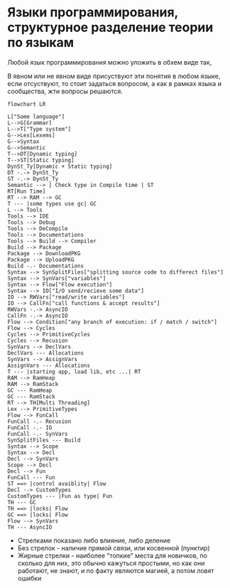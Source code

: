 Языки программирования, структурное разделение теории по языкам
====================================================================

Любой язык программирования можно уложить в обхем виде так,

В явном или не явном виде присуствуют эти понятия в любом языке, если отсуствуют, то стоит задаться вопросом, а как в рамках языка и сообщества, жти вопросы решаются.

```mermaid
flowchart LR

L["Some language"]
L-->G[Grammar]
L-->T["Type system"]
G-->Lex[Lexems]
G-->Syntax
G-->Semantic
T-->DT[Dynamic typing]
T-->ST[Static typing]
DynSt_Ty[Dynamic + Static typing]
DT -.-> DynSt_Ty
ST -.-> DynSt_Ty
Semantic --> | Check type in Compile time | ST
RT[Run Time]
RT --> RAM --> GC
T --- |some types use gc| GC
L --> Tools
Tools --> IDE
Tools --> Debug
Tools --> DeCompile
Tools --> Documentations
Tools --> Build --> Compiler
Build --> Package 
Package --> DownloadPKG
Package --> UploadPKG
Build -.- Documentations
Syntax --> SynSplitFiles["splitting source code to differect files"]
Syntax --> SynVars["variables"]
Syntax --> Flow["Flow execution"]
Syntax --> IO["I/O send/recieve some data"]
IO --> RWVars["read/write variables"]
IO --> CallFn["call functions & accept results"]
RWVars -.-> AsyncIO
CallFn -.-> AsyncIO
Flow --> Condition["any branch of execution: if / match / switch"]
Flow --> Cycles
Cycles --> PrimitiveCycles
Cycles --> Recusion
SynVars --> DeclVars
DeclVars --- Allocations
SynVars --> AssignVars
AssignVars --- Allocations
T --- |starting app, load lib, etc ...| RT
RAM --> RamHeap
RAM --> RamStack
GC --- RamHeap
GC --- RamStack
RT --> TH[Multi Threading]
Lex --> PrimitiveTypes
Flow --> FunCall
FunCall -.- Recusion
FunCall -.- IO
FunCall -.- SynVars
SynSplitFiles --- Build
Syntax --> Scope
Syntax --> Decl
Decl --> SynVars
Scope --> Decl
Decl --> Fun
FunCall --- Fun
ST ==> |control avaiblity| Flow
Decl --> CustomTypes
CustomTypes --- |Fun as type| Fun
TH --- GC
TH ==> |locks| Flow
GC ==> |locks| Flow
Flow --> SynVars
TH --- AsyncIO

```

- Стрелками показано либо влияние, либо деление
- Без стрелок - наличие прямой связи, или косвенной (пунктир)
- Жирные стрелки - наиболее "топкие" места для новичков, по сколько для них, это обычно кажуться простыми, но как они работают, не знают, и по факту являются магией, а потом ловят ошибки

